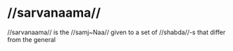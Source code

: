 # //sarvanaama//

//sarvanaama// is the //samj~Naa// given to a set of //shabda//-s that differ from the general 
<!--stackedit_data:
eyJoaXN0b3J5IjpbLTE1OTM3Njg1NzIsODk0MjIzNDE1LDkwMz
gzNjkwNCwtMTY3OTcyNDg0MF19
-->